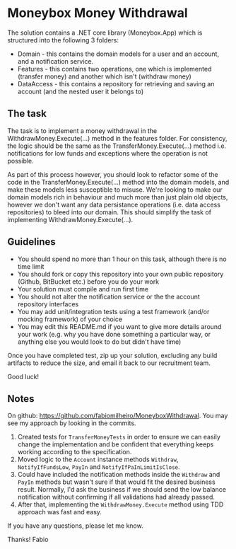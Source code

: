 # Moneybox Money Withdrawal

The solution contains a .NET core library (Moneybox.App) which is structured into the following 3 folders:

* Domain - this contains the domain models for a user and an account, and a notification service.
* Features - this contains two operations, one which is implemented (transfer money) and another which isn't (withdraw money)
* DataAccess - this contains a repository for retrieving and saving an account (and the nested user it belongs to)

## The task

The task is to implement a money withdrawal in the WithdrawMoney.Execute(...) method in the features folder. For consistency, the logic should be the same as the TransferMoney.Execute(...) method i.e. notifications for low funds and exceptions where the operation is not possible. 

As part of this process however, you should look to refactor some of the code in the TransferMoney.Execute(...) method into the domain models, and make these models less susceptible to misuse. We're looking to make our domain models rich in behaviour and much more than just plain old objects, however we don't want any data persistance operations (i.e. data access repositories) to bleed into our domain. This should simplify the task of implementing WithdrawMoney.Execute(...).

## Guidelines

* You should spend no more than 1 hour on this task, although there is no time limit
* You should fork or copy this repository into your own public repository (Github, BitBucket etc.) before you do your work
* Your solution must compile and run first time
* You should not alter the notification service or the the account repository interfaces
* You may add unit/integration tests using a test framework (and/or mocking framework) of your choice
* You may edit this README.md if you want to give more details around your work (e.g. why you have done something a particular way, or anything else you would look to do but didn't have time)

Once you have completed test, zip up your solution, excluding any build artifacts to reduce the size, and email it back to our recruitment team.

Good luck!

## Notes

On github: https://github.com/fabiomilheiro/MoneyboxWithdrawal. You may see my approach by looking in the commits.

1. Created tests for `TransferMoneyTests` in order to ensure we can easily change the implementation and be confident that everything keeps working according to the specification.
2. Moved logic to the `Account` instance methods `Withdraw`, `NotifyIfFundsLow`, `PayIn` and `NotifyIfPaInLimitIsClose`.
3. Could have included the notification methods inside the `Withdraw` and `PayIn` methods but wasn't sure if that would fit the desired business result.
Normally, I'd ask the business if we should send the low balance notification without confirming if all validations had already passed.
4. After that, implementing the `WithdrawMoney.Execute` method using TDD approach was fast and easy.

If you have any questions, please let me know.

Thanks!
Fabio
